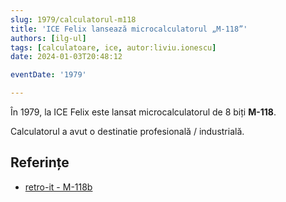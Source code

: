 ```yaml
---
slug: 1979/calculatorul-m118
title: 'ICE Felix lansează microcalculatorul „M-118”'
authors: [ilg-ul]
tags: [calculatoare, ice, autor:liviu.ionescu]
date: 2024-01-03T20:48:12

eventDate: '1979'

---
```


În 1979, la ICE Felix este lansat microcalculatorul de 8 biți **M-118**.

<!-- truncate -->

Calculatorul a avut o destinatie profesională / industrială.

## Referințe

- [retro-it - M-118b](https://retroit.ro/product/m118b/)
